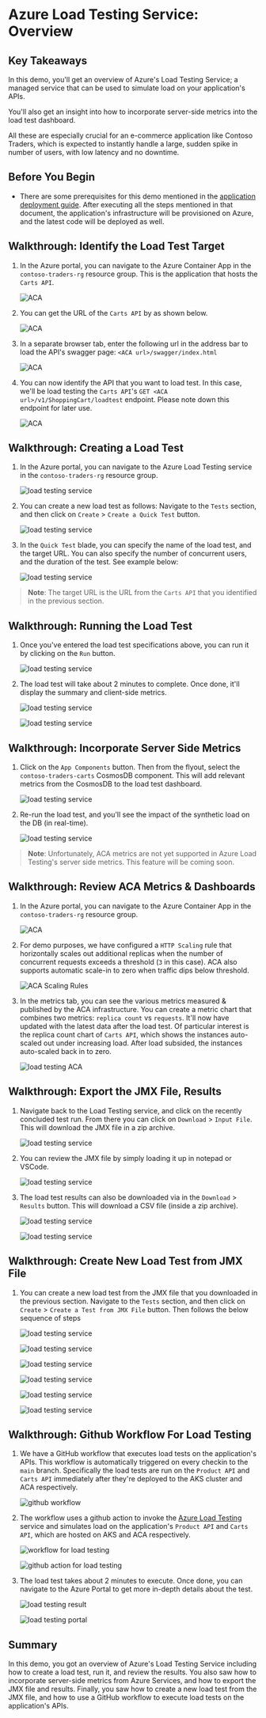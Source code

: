 # Azure Load Testing Service: Overview

## Key Takeaways

In this demo, you'll get an overview of Azure's Load Testing Service; a managed service that can be used to simulate load on your application's APIs.

You'll also get an insight into how to incorporate server-side metrics into the load test dashboard.

All these are especially crucial for an e-commerce application like Contoso Traders, which is expected to instantly handle a large, sudden spike in number of users, with low latency and no downtime.

## Before You Begin

* There are some prerequisites for this demo mentioned in the [application deployment guide](../app-deployment-guide.md). After executing all the steps mentioned in that document, the application's infrastructure will be provisioned on Azure, and the latest code will be deployed as well.

## Walkthrough: Identify the Load Test Target

1. In the Azure portal, you can navigate to the Azure Container App in the `contoso-traders-rg` resource group. This is the application that hosts the `Carts API`.

   ![ACA](./media/aca-2.png)

2. You can get the URL of the `Carts API` by as shown below.

   ![ACA](./media/aca-endpoint.png)

3. In a separate browser tab, enter the following url in the address bar to load the API's swagger page: `<ACA url>/swagger/index.html`

   ![ACA](./media/aca-swagger.png)

4. You can now identify the API that you want to load test. In this case, we'll be load testing the `Carts API`'s `GET <ACA url>/v1/ShoppingCart/loadtest` endpoint. Please note down this endpoint for later use.

   ![ACA](./media/aca-swagger-2.png)

## Walkthrough: Creating a Load Test

1. In the Azure portal, you can navigate to the Azure Load Testing service in the `contoso-traders-rg` resource group.

   ![load testing service](./media/load-test-browse.png)

2. You can create a new load test as follows: Navigate to the `Tests` section, and then click on `Create` > `Create a Quick Test` button.

   ![load testing service](./media/load-test-create-1.png)

3. In the `Quick Test` blade, you can specify the name of the load test, and the target URL. You can also specify the number of concurrent users, and the duration of the test. See example below:

   ![load testing service](./media/load-test-create-2.png)

> **Note**: The target URL is the URL from the `Carts API` that you identified in the previous section.

## Walkthrough: Running the Load Test

1. Once you've entered the load test specifications above, you can run it by clicking on the `Run` button.

   ![load testing service](./media/load-test-run.png)

2. The load test will take about 2 minutes to complete. Once done, it'll display the summary and client-side metrics.

   ![load testing service](./media/load-test-in-progress.png)

   ![load testing service](./media/load-test-completed.png)

## Walkthrough: Incorporate Server Side Metrics

1. Click on the `App Components` button. Then from the flyout, select the `contoso-traders-carts` CosmosDB component. This will add relevant metrics from the CosmosDB to the load test dashboard.

   ![load testing service](./media/load-test-server-side-metrics.png)

2. Re-run the load test, and you'll see the impact of the synthetic load on the DB (in real-time).

   ![load testing service](./media/load-test-run-2.png)

> **Note**: Unfortunately, ACA metrics are not yet supported in Azure Load Testing's server side metrics. This feature will be coming soon.

## Walkthrough: Review ACA Metrics & Dashboards

1. In the Azure portal, you can navigate to the Azure Container App in the `contoso-traders-rg` resource group.

   ![ACA](./media/aca.png)

2. For demo purposes, we have configured a `HTTP Scaling` rule that horizontally scales out additional replicas when the number of concurrent requests exceeds a threshold (`3` in this case). ACA also supports automatic scale-in to zero when traffic dips below threshold.

   ![ACA Scaling Rules](./media/aca-scaling-rules.png)

3. In the metrics tab, you can see the various metrics measured & published by the ACA infrastructure. You can create a metric chart that combines two metrics: `replica count` vs `requests`. It'll now have updated with the latest data after the load test. Of particular interest is the replica count chart of `Carts API`, which shows the instances auto-scaled out under increasing load. After load subsided, the instances auto-scaled back in to zero.

   ![load testing ACA](./media/aca-metrics2.png)

## Walkthrough: Export the JMX File, Results

1. Navigate back to the Load Testing service, and click on the recently concluded test run. From there you can click on `Download` > `Input File`. This will download the JMX file in a zip archive.

   ![load testing service](./media/load-test-export-jmx.png)

2. You can review the JMX file by simply loading it up in notepad or VSCode.

   ![load testing service](./media/load-test-jmx-view.png)

3. The load test results can also be downloaded via in the `Download` > `Results` button. This will download a CSV file (inside a zip archive).

   ![load testing service](./media/load-test-export-results.png)

   ![load testing service](./media/load-test-results-view.png)

## Walkthrough: Create New Load Test from JMX File

1. You can create a new load test from the JMX file that you downloaded in the previous section. Navigate to the `Tests` section, and then click on `Create` > `Create a Test from JMX File` button. Then follows the below sequence of steps

   ![load testing service](./media/import-jmx-1.png)

   ![load testing service](./media/import-jmx-2.png)

   ![load testing service](./media/import-jmx-3.png)

   ![load testing service](./media/import-jmx-4.png)

   ![load testing service](./media/import-jmx-5.png)

   ![load testing service](./media/import-jmx-6.png)

## Walkthrough: Github Workflow For Load Testing

1. We have a GitHub workflow that executes load tests on the application's APIs. This workflow is automatically triggered on every checkin to the `main` branch. Specifically the load tests are run on the `Product API` and `Carts API` immediately after they're deployed to the AKS cluster and ACA respectively.

   ![github workflow](./media/github-workflow-2.png)

2. The workflow uses a github action to invoke the [Azure Load Testing](https://learn.microsoft.com/en-us/azure/load-testing/) service and simulates load on the application's `Product API` and `Carts API`, which are hosted on AKS and ACA respectively.

   ![workflow for load testing](./media/github-workflow-3.png)

   ![github action for load testing](./media/github-action.png)

3. The load test takes about 2 minutes to execute. Once done, you can navigate to the Azure Portal to get more in-depth details about the test.

   ![load testing result](./media/github-workflow3.png)

   ![load testing portal](./media/portal-load-test.png)

## Summary

In this demo, you got an overview of Azure's Load Testing Service including how to create a load test, run it, and review the results. You also saw how to incorporate server-side metrics from Azure Services, and how to export the JMX file and results. Finally, you saw how to create a new load test from the JMX file, and how to use a GitHub workflow to execute load tests on the application's APIs.
